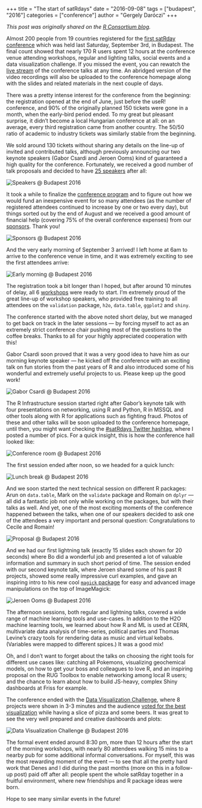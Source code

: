 +++
title = "The start of satRdays"
date = "2016-09-08"
tags = ["budapest", "2016"]
categories = ["conference"]
author = "Gergely Daróczi"
+++

*This post was originally shared on the [R Consortium blog](https://www.r-consortium.org/blog/2016/09/07/the-start-of-satrdays).*

Almost 200 people from 19 countries registered for the [first satRday conference](http://budapest.satrdays.org/) which was held last Saturday, September 3rd, in Budapest. The final count showed that nearly 170 R users spent 12 hours at the conference venue attending workshops, regular and lighting talks, social events and a data visualization challenge. If you missed the event, you can rewatch the [live stream](http://budapest.satrdays.org/#stream) of the conference talks at any time. An abridged version of the video recordings will also be uploaded to the conference homepage along with the slides and related materials in the next couple of days.

There was a pretty intense interest for the conference from the beginning: the registration opened at the end of June, just before the useR! conference, and 90% of the originally planned 150 tickets were gone in a month, when the early-bird period ended. To my great but pleasant surprise, it didn’t become a local Hungarian conference at all: on an average, every third registration came from another country. The 50/50 ratio of academic to industry tickets was similarly stable from the beginning.

We sold around 130 tickets without sharing any details on the line-up of invited and contributed talks, although previously announcing our two keynote speakers (Gabor Csardi and Jeroen Ooms) kind of guaranteed a high quality for the conference. Fortunately, we received a good number of talk proposals and decided to have [25 speakers](http://budapest.satrdays.org/#keynotes) after all:

![Speakers @ Budapest 2016](/blog/2016-budapest/speakers.jpg)

It took a while to finalize the [conference program](http://budapest.satrdays.org/#schedule) and to figure out how we would fund an inexpensive event for so many attendees (as the number of registered attendees continued to increase by one or two every day), but things sorted out by the end of August and we received a good amount of financial help (covering 75% of the overall conference expenses) from our [sponsors](http://budapest.satrdays.org/#sponsors). Thank you!

![Sponsors @ Budapest 2016](/blog/2016-budapest/sponsors.png)

And the very early morning of September 3 arrived! I left home at 6am to arrive to the conference venue in time, and it was extremely exciting to see the first attendees arrive:

![Early morning @ Budapest 2016](/blog/2016-budapest/morning.png)

The registration took a bit longer than I hoped, but after around 10 minutes of delay, all 6 [workshops](http://budapest.satrdays.org/#workshops) were ready to start. I’m extremely proud of the great line-up of workshop speakers, who provided free training to all attendees on the `validation` package, `h2o`, `data.table`, `ggplot2` and `shiny`.

The conference started with the above noted short delay, but we managed to get back on track in the later sessions — by forcing myself to act as an extremely strict conference chair pushing most of the questions to the coffee breaks. Thanks to all for your highly appreciated cooperation with this!

Gabor Csardi soon proved that it was a very good idea to have him as our morning keynote speaker — he kicked off the conference with an exciting talk on fun stories from the past years of R and also introduced some of his wonderful and extremely useful projects to us. Please keep up the good work!

![Gabor Csardi @ Budapest 2016](/blog/2016-budapest/gabor.png)

The R Infrastructure session started right after Gabor’s keynote talk with four presentations on networking, using R and Python, R in MSSQL and other tools along with R for applications such as fighting fraud. Photos of these and other talks will be soon uploaded to the conference homepage, until then, you might want checking the [#satRdays Twitter hashtag](https://twitter.com/search?q=%23satRdays&src=typd), where I posted a number of pics. For a quick insight, this is how the conference hall looked like:

![Conference room @ Budapest 2016](/blog/2016-budapest/room.png)

The first session ended after noon, so we headed for a quick lunch:

![Lunch break @ Budapest 2016](/blog/2016-budapest/lunch.png)

And we soon started the next technical session on different R packages: Arun on `data.table`, Mark on the `validate` package and Romain on `dplyr` — all did a fantastic job not only while working on the packages, but with their talks as well. And yet, one of the most exciting moments of the conference happened between the talks, when one of our speakers decided to ask one of the attendees a very important and personal question: Congratulations to Cecile and Romain!

![Proposal @ Budapest 2016](/blog/2016-budapest/proposal.png)

And we had our first lightning talk (exactly 15 slides each shown for 20 seconds) where Bo did a wonderful job and presented a lot of valuable information and summary in such short period of time. The session ended with our second keynote talk, where Jeroen shared some of his past R projects, showed some really impressive curl examples, and gave an inspiring intro to his new cool [`magick` package](https://mran.revolutionanalytics.com/package/magick/) for easy and advanced image manipulations on the top of ImageMagick:

![Jeroen Ooms @ Budapest 2016](/blog/2016-budapest/jeroen.png)

The afternoon sessions, both regular and lightning talks, covered a wide range of machine learning tools and use-cases. In addition to the H2O machine learning tools, we learned about how R and ML is used at CERN, multivariate data analysis of time-series, political parties and Thomas Levine’s crazy tools for rendering data as music and virtual kebabs. (Variables were mapped to different spices.)  It was a good mix!

Oh, and I don’t want to forget about the talks on choosing the right tools for different use cases like: catching all Pokemons, visualizing geochemical models, on how to get your boss and colleagues to love R, and an inspiring proposal on the RUG Toolbox to enable networking among local R users; and the chance to learn about how to build JS-heavy, complex Shiny dashboards at Friss for example.

The conference ended with the [Data Visualization Challenge](http://budapest.satrdays.org/#datavizcompo), where 8 projects were shown in 3-3 minutes and the audience [voted for the best visualization](https://medium.com/@BenceArato/data-visualization-challenge-at-the-first-satrdays-conference-93b5446879f) while having a slice of pizza and some beers. It was great to see the very well prepared and creative dashboards and plots:

![Data Visualization Challenge @ Budapest 2016](/blog/2016-budapest/dataviz.png)

The formal event ended around 8:30 pm, more than 12 hours after the start of the morning workshops, with nearly 80 attendees walking 15 mins to a nearby pub for some additional informal conversations. For myself, this was the most rewarding moment of the event — to see that all the pretty hard work that Denes and I did during the past months (more on this in a follow-up post) paid off after all: people spent the whole satRday together in a fruitful environment, where new friendships and R package ideas were born.

Hope to see many similar events in the future!
